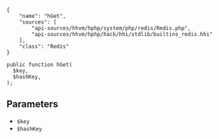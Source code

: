``` yamlmeta
{
    "name": "hGet",
    "sources": [
        "api-sources/hhvm/hphp/system/php/redis/Redis.php",
        "api-sources/hhvm/hphp/hack/hhi/stdlib/builtins_redis.hhi"
    ],
    "class": "Redis"
}
```




``` Hack
public function hGet(
  $key,
  $hashKey,
);
```




## Parameters




+ ` $key `
+ ` $hashKey `
<!-- HHAPIDOC -->
